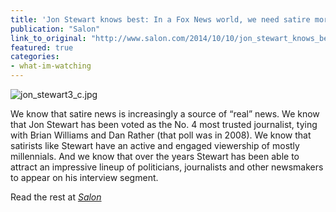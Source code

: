 ```yaml
---
title: 'Jon Stewart knows best: In a Fox News world, we need satire more than “Meet The Press”'
publication: "Salon"
link_to_original: "http://www.salon.com/2014/10/10/jon_stewart_knows_best_in_a_fox_news_world_we_need_satire_more_than_meet_the_press/"
featured: true
categories: 
- what-im-watching
---
```


![jon_stewart3_c.jpg](/assets/img/jon_stewart3_c.jpg)

We know that satire news is increasingly a source of “real” news. We know that Jon Stewart has been voted as the No. 4 most trusted journalist, tying with Brian Williams and Dan Rather (that poll was in 2008). We know that satirists like Stewart have an active and engaged viewership of mostly millennials. And we know that over the years Stewart has been able to attract an impressive lineup of politicians, journalists and other newsmakers to appear on his interview segment.

Read the rest at [_Salon_](http://www.salon.com/2014/10/10/jon_stewart_knows_best_in_a_fox_news_world_we_need_satire_more_than_meet_the_press/)
